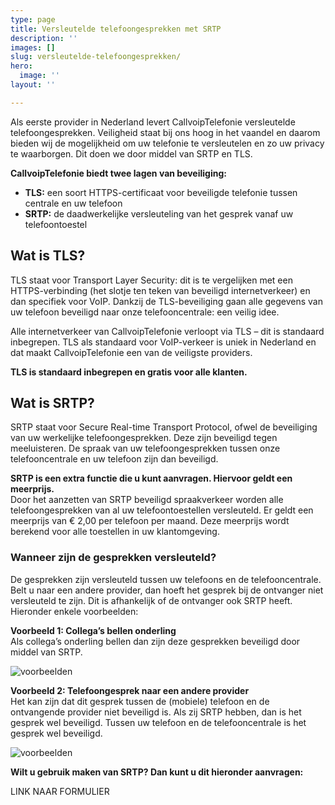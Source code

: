 ```yaml
---
type: page
title: Versleutelde telefoongesprekken met SRTP
description: ''
images: []
slug: versleutelde-telefoongesprekken/
hero:
  image: ''
layout: ''

---
```

Als eerste provider in Nederland levert CallvoipTelefonie versleutelde telefoongesprekken. Veiligheid staat bij ons hoog in het vaandel en daarom bieden wij de mogelijkheid om uw telefonie te versleutelen en zo uw privacy te waarborgen. Dit doen we door middel van SRTP en TLS.

**CallvoipTelefonie biedt twee lagen van beveiliging:**

* **TLS:** een soort HTTPS-certificaat voor beveiligde telefonie tussen centrale en uw telefoon
* **SRTP:** de daadwerkelijke versleuteling van het gesprek vanaf uw telefoontoestel

## Wat is TLS?

TLS staat voor Transport Layer Security: dit is te vergelijken met een HTTPS-verbinding (het slotje ten teken van beveiligd internetverkeer) en dan specifiek voor VoIP. Dankzij de TLS-beveiliging gaan alle gegevens van uw telefoon beveiligd naar onze telefooncentrale: een veilig idee.

Alle internetverkeer van CallvoipTelefonie verloopt via TLS – dit is standaard inbegrepen. TLS als standaard voor VoIP-verkeer is uniek in Nederland en dat maakt CallvoipTelefonie een van de veiligste providers.

**TLS is standaard inbegrepen en gratis voor alle klanten.**

## Wat is SRTP?

SRTP staat voor Secure Real-time Transport Protocol, ofwel de beveiliging van uw werkelijke telefoongesprekken. Deze zijn beveiligd tegen meeluisteren. De spraak van uw telefoongesprekken tussen onze telefooncentrale en uw telefoon zijn dan beveiligd.

**SRTP is een extra functie die u kunt aanvragen. Hiervoor geldt een meerprijs.**  
Door het aanzetten van SRTP beveiligd spraakverkeer worden alle telefoongesprekken van al uw telefoontoestellen versleuteld. Er geldt een meerprijs van € 2,00 per telefoon per maand. Deze meerprijs wordt berekend voor alle toestellen in uw klantomgeving.

### Wanneer zijn de gesprekken versleuteld?

De gesprekken zijn versleuteld tussen uw telefoons en de telefooncentrale. Belt u naar een andere provider, dan hoeft het gesprek bij de ontvanger niet versleuteld te zijn. Dit is afhankelijk of de ontvanger ook SRTP heeft. Hieronder enkele voorbeelden:

**Voorbeeld 1: Collega’s bellen onderling**  
Als collega’s onderling bellen dan zijn deze gesprekken beveiligd door middel van SRTP.

![voorbeelden](https://www.callvoiptelefonie.nl/wp-content/uploads/2016/10/voorbeelden_SRTP_vb1-2.png)

**Voorbeeld 2: Telefoongesprek naar een andere provider**  
Het kan zijn dat dit gesprek tussen de (mobiele) telefoon en de ontvangende provider niet beveiligd is. Als zij SRTP hebben, dan is het gesprek wel beveiligd. Tussen uw telefoon en de telefooncentrale is het gesprek wel beveiligd.

![voorbeelden](https://www.callvoiptelefonie.nl/wp-content/uploads/2016/10/voorbeelden_SRTP_vb3.png)

**Wilt u gebruik maken van SRTP? Dan kunt u dit hieronder aanvragen:**

LINK NAAR FORMULIER
